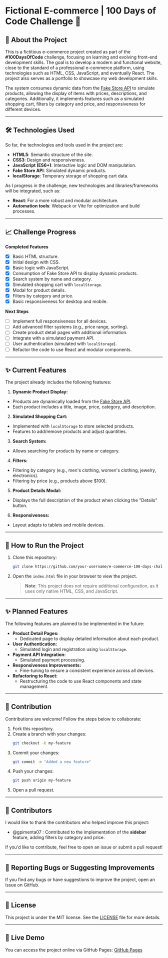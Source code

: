 # Fictional E-commerce | 100 Days of Code Challenge 🚀

## 📖 About the Project

This is a fictitious e-commerce project created as part of the **#100DaysOfCode** challenge, focusing on learning and evolving front-end development skills. The goal is to develop a modern and functional website, close to the standard of a professional e-commerce platform, using technologies such as HTML, CSS, JavaScript, and eventually React. The project also serves as a portfolio to showcase my web development skills.

The system consumes dynamic data from the [Fake Store API](https://fakestoreapi.com/?spm=5aebb161.2ef5001f.0.0.14b0c921nnPvyQ) to simulate products, allowing the display of items with prices, descriptions, and categories. Additionally, it implements features such as a simulated shopping cart, filters by category and price, and responsiveness for different devices.

---

## 🛠️ Technologies Used

So far, the technologies and tools used in the project are:

- **HTML5**: Semantic structure of the site.
- **CSS3**: Design and responsiveness.
- **JavaScript (ES6+)**: Interactive logic and DOM manipulation.
- **Fake Store API**: Simulated dynamic products.
- **localStorage**: Temporary storage of shopping cart data.

As I progress in the challenge, new technologies and libraries/frameworks will be integrated, such as:

- **React**: For a more robust and modular architecture.
- **Automation tools**: Webpack or Vite for optimization and build processes.

---

## 📈 Challenge Progress

**Completed Features**

- [x] Basic HTML structure.
- [x] Initial design with CSS.
- [x] Basic logic with JavaScript.
- [x] Consumption of Fake Store API to display dynamic products.
- [x] Search system by name and category.
- [x] Simulated shopping cart with `localStorage`.
- [x] Modal for product details.
- [x] Filters by category and price.
- [x] Basic responsiveness for desktop and mobile.

**Next Steps**

- [ ] Implement full responsiveness for all devices.
- [ ] Add advanced filter systems (e.g., price range, sorting).
- [ ] Create product detail pages with additional information.
- [ ] Integrate with a simulated payment API.
- [ ] User authentication (simulated with `localStorage`).
- [ ] Refactor the code to use React and modular components.

---

## ✨ Current Features

The project already includes the following features:

1. **Dynamic Product Display:**

- Products are dynamically loaded from the [Fake Store API](https://fakestoreapi.com/?spm=5aebb161.2ef5001f.0.0.14b0c921nnPvyQ).
- Each product includes a title, image, price, category, and description.

2. **Simulated Shopping Cart:**

- Implemented with `localStorage` to store selected products.
- Features to add/remove products and adjust quantities.

3. **Search System:**

- Allows searching for products by name or category.

4. **Filters:**

- Filtering by category (e.g., men's clothing, women's clothing, jewelry, electronics).
- Filtering by price (e.g., products above $100).

5. **Product Details Modal:**

- Displays the full description of the product when clicking the "Details" button.

6. **Responsiveness:**

- Layout adapts to tablets and mobile devices.

---

## 🔧 How to Run the Project

1. Clone this repository:
   ```bash
   git clone https://github.com/your-username/e-commerce-100-days-challenge.git
   ```
2. Open the `index.html` file in your browser to view the project.
   > **Note**: This project does not require additional configuration, as it uses only native HTML, CSS, and JavaScript.

---

## ✨ Planned Features

The following features are planned to be implemented in the future:

- **Product Detail Pages:**
  - Dedicated page to display detailed information about each product.
- **User Authentication:**
  - Simulated login and registration using `localStorage`.
- **Payment API Integration:**
  - Simulated payment processing.
- **Responsiveness Improvements:**
  - Fine-tuning to ensure a consistent experience across all devices.
- **Refactoring to React:**
  - Restructuring the code to use React components and state management.

---

## 🤝 Contribution

Contributions are welcome! Follow the steps below to collaborate:

1. Fork this repository.
2. Create a branch with your changes:
   ```bash
   git checkout -b my-feature
   ```
3. Commit your changes:
   ```bash
   git commit -m "Added a new feature"
   ```
4. Push your changes:
   ```bash
   git push origin my-feature
   ```
5. Open a pull request.

---

## 👥 Contributors

I would like to thank the contributors who helped improve this project:

- @gpimenta07 : Contributed to the implementation of the **sidebar** feature, adding filters by category and price.

If you'd like to contribute, feel free to open an issue or submit a pull request!

---

## 🐛 Reporting Bugs or Suggesting Improvements

If you find any bugs or have suggestions to improve the project, open an issue on GitHub.

---

## 📄 License

This project is under the MIT license. See the [LICENSE](./LICENSE) file for more details.

---

## 📱 Live Demo

You can access the project online via GitHub Pages:
[GitHub Pages](https://giulioarantes.github.io/e-commerce/)
